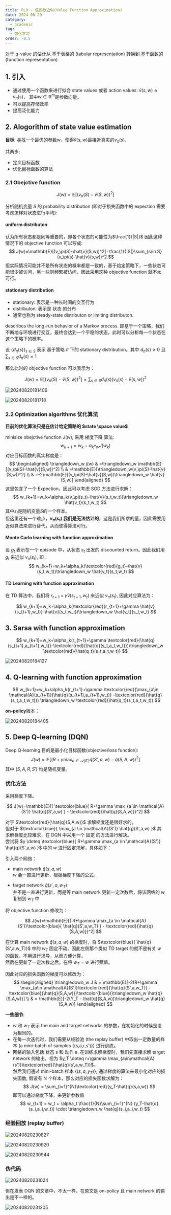 ```yaml
---
title: RL8 - 值函数近似(Value Function Approximation)
date: 2024-08-20
category:
  - academic
tag:
  - 强化学习
order: -0.5
---
```


对于 q-value 的估计从 基于表格的 (tabular representation) 转换到 基于函数的 (function representation)

## 1. 引入

- 通过使用一个函数来进行拟合 state values 或者 action values: $\hat{v}(s,w)\approx v_\pi(s)$， 其中$w\in \mathbb{R}^m$是参数向量。  
- 可以提高存储效率
- 提高泛化能力

## 2. Alogorithm of state value estimation

**目标**: 寻找一个最优的参数$w$，使得$\hat{v}(s,w)$最接近真实的$v_\pi(s)$.  

共两步:

- 定义目标函数
- 优化目标函数的算法

### 2.1 Obejctive function

$$
J(w)=\mathbb{E}[(v_\pi(S)-\hat{v}(S,w))^2]
$$

分析随机变量 $S$ 的 probability distribution (即对于损失函数中的 expection 需要考虑怎样对状态进行平均):  

#### uniform distributon

认为所有状态都是同等重要的，即各个状态的可能性为$\frac{1}{|S|}$
因此这种情况下的 objective function 可以写成:  
$$
J(w)=\mathbb{E}[(v_\pi(S)-\hat{v}(S,w))^2]=\frac{1}{|S|}\sum_{s\in S} (v_\pi(s)-\hat{v}(s,w))^2
$$
但实际情况可能并不是所有状态的概率都是一致的，基于给定策略下，一些状态可能很少被访问，另一些则频繁被访问，因此采用这种 objective function 就不太可行。

#### stationary distribution

- stationary: 表示是一种长时间的交互行为
- distributon: 表示是 状态 的分布
- 通常也称为 steady-state distributon or limiting distributon.

describes the long-run behavior of a Markov process.  即基于一个策略，我们不断地与环境进行交互，最终会达到一个平稳的状态，此时可以分析每一个状态在这个策略下的概率。  

设 $\{d_\pi(s)\}_{s\in S}$ 表示 基于策略 $\pi$ 下的 stationary distribution。其中 $d_\pi(s)\ge 0$ 且 $\sum_{s\in S}d_\pi(s)=1$  

那么此时的 objective function 可以表示为：  

$$
  J(w)=\mathbb{E}[(v_\pi(S)-\hat{v}(S,w))^2]=\sum_{s\in S}d_\pi(s)(v_\pi(s)-\hat{v}(s,w))^2
$$

![20240820181406](http://myimg.ekkosonya.cn/20240820181406.png)

![20240820181718](http://myimg.ekkosonya.cn/20240820181718.png)

### 2.2 Optimization algorithms 优化算法

**目前的优化算法只是在估计给定策略的 $state \space value$**

minisize obejctive function $J(w)$, 采用 梯度下降 算法:
$$
w_{k+1}=w_k-\alpha_k \triangledown_w J(w_k)
$$
对应目标函数的真实梯度是：
$$
\begin{aligned}
  \triangledown_w j(w) & =\triangledown_w \mathbb{E}[(v_\pi(S)-\hat{v}(S,w))^2]
  \\
  &
  =\mathbb{E}[\triangledown_w(v_\pi(S)-\hat{v}(S,w))^2]
  \\
  &
  =-2\mathbb{E}[(v_\pi(S)-\hat{v}(S,w))\triangledown_w \hat{v}(S,w)]
\end{aligned}
$$
这里包含了一个 Expection，因此可以考虑 SGD 方法进行求解：  
$$
w_{k+1}=w_k+\alpha_k(v_\pi(s_t)-\hat{v}(s_t,w_t))\triangledown_w \hat{v_t}(s_t,w_t)
$$
其中$s_t$是随机变量$S$的一个样本。  
但这里还有一个难点，**$v_\pi(s_t)$ 我们是无法估计的**，这是我们所求的量，因此需要用近似算法来进行替代，从而使得算法可行。  

#### Monte Carlo learning with function approximation

设 $g_t$ 表示在一个 episode 中，从状态 $s_t$ 出发的 discounted return。因此我们用 $g_t$ 来近似 $v_\pi(s_t)$, 即：  
$$
w_{k+1}=w_k+\alpha_k(\textcolor{red}{g_t}-\hat{v}(s_t,w_t))\triangledown_w \hat{v_t}(s_t,w_t)
$$

#### TD Learning with function approximation

在 TD 算法中，我们将 $r_{t+1}+\gamma \hat{v}(s_{t+1},w_t)$ 来近似 $v_\pi(s_t)$, 因此对应算法为：  

$$
w_{k+1}=w_k+\alpha_k(\textcolor{red}{r_{t+1}+\gamma \hat{v}(s_{t+1},w_t)}-\hat{v}(s_t,w_t))\triangledown_w \hat{v_t}(s_t,w_t)
$$

## 3. Sarsa with function approximation

$$
w_{k+1}=w_k+\alpha_k(r_{t+1}+\gamma \textcolor{red}{\hat{q}(s_{t+1},a_{t+1},w_t)}-\textcolor{red}{\hat{q}(s_t,a_t,w_t)})\triangledown_w \textcolor{red}{\hat{q_t}(s_t,a_t,w_t)}
$$

![20240820184127](http://myimg.ekkosonya.cn/20240820184127.png)

## 4. Q-learning with function approximation

$$
w_{k+1}=w_k+\alpha_k(r_{t+1}+\gamma \textcolor{red}{\max_{a\in \mathcal{A}(s_{t+1})}\hat{q}(s_{t+1},a_{t+1},w_t)}
-\textcolor{red}{\hat{q}(s_t,a_t,w_t)})
\triangledown_w 
\textcolor{red}{\hat{q_t}(s_t,a_t,w_t)}
$$

**on-policy**版本：

![20240820184405](http://myimg.ekkosonya.cn/20240820184405.png)

## 5. Deep Q-learning (DQN)

Deep Q-learning 目的是最小化目标函数(objective/loss function):  
$$
J(w)=\mathbb{E}[(R+\gamma \max_{a \in \mathcal{A}(S')} \hat{q}(S',a,w)-\hat{q}(S,A,w))^2]
$$
其中 $(S,A,R,S')$ 均是随机变量。  

### 优化方法

采用梯度下降。  

$$
J(w)=\mathbb{E}[( \textcolor{blue}{ R+\gamma \max_{a \in \mathcal{A}(S')} \hat{q}(S',a,w) } - \textcolor{red}{\hat{q}(S,A,w)})^2]
$$

对于 $\textcolor{red}{\hat{q}(S,A,w)}$ 求解梯度还是很好求的。  
但对于 $\textcolor{blue}{ \max_{a \in \mathcal{A}(S')} \hat{q}(S',a,w) }$ 其求解梯度比较难求，在 DQN 中采用一个 固定 的方法进行解决。  
尝试将 $y \doteq \textcolor{blue}{ R+\gamma \max_{a \in \mathcal{A}(S')} \hat{q}(S',a,w) }$ 中的 $w$ 进行固定求解，具体如下：  

引入两个网络：

- main network $\hat{q}(s,a,w)$  
  $w$ 会一直进行更新，根据梯度下降的公式。

- target network $\hat{q}(s',a,w_T)$  
  并不是一直进行更新，而是等 main network 更新一定次数后，将该网络的 $w$ 复制到 $w_T$ 中

将 objective function 修改为：  

$$
J(w)=\mathbb{E}[( R+\gamma \max_{a \in \mathcal{A}(S')}\textcolor{blue}{ \hat{q}(S',a,w_T) } - \textcolor{red}{\hat{q}(S,A,w)})^2]
$$

在计算 main network $\hat{q}(s,a,w)$ 的梯度时，将 $\textcolor{blue}{ \hat{q}(S',a,w_T)}$ 中的 $w_T$ 固定不动，因此左侧那个类似 TD target 的就不是有关 $w$ 的函数，不用进行求导，从而方便计算。  
然后在更新了一定次数之后，在将 $w_T=w$ 进行赋值。  

因此对应的损失函数的梯度可以修改为：  
$$
\begin{aligned}
  \triangledown_w J &
  = \mathbb{E}[-2(R+\gamma \max_{a\in \mathcal{A}(S')}\textcolor{red}{\hat{q}(S',a,w_T)} - \textcolor{blue}{\hat{q}(S,A,w)})\textcolor{blue}{\triangledown_w \hat{q}(S,A,w)}]
  \\
  & = \mathbb{E}[-2(Y_T - \hat{q}(S,A,w))\triangledown_w \hat{q}(S,A,w)]
\end{aligned}
$$

**一些细节**:  

- $w$ 和 $w_T$ 表示 the main and target networks 的参数，在初始化的时候是设为相同的。
- 在每一次迭代时，我们需要从经验池 (the replay buffer) 中取出一定数量的样本 (a mini-batch of samples {(s,a,r,s')}) 进行训练。
- 网络的输入包括 状态 s 和 动作 a. 在训练求解梯度时，我们先直接求解 target network 的输出，视为 $y_T \doteq r+\gamma \max_{a\in\mathcal{A}(s')}\textcolor{red}{\hat{q}(s',a,w_T)}$。  
  然后我们通过 mini-batch 样本 $\{(s,a,y_T)\}$, 通过梯度的算法来最小化对应的损失函数, 假设有 N 个样本，那么对应的损失函数求解为：  
  $$
  J(w) = \sum_{i=1}^{N}\textcolor{red}{y_T-\hat{q}(s,a,w)}
  $$
  即可以通过梯度下降，来更新参数值  
  $$
  w_{t+1} = w_t + \alpha_t \frac{1}{N}\sum_{i=1}^{N} (y_T-\hat{q}(s_i,a_i,w_t)) \cdot \triangledown_w \hat{q}(s_i,a_i,w_t)
  $$

### 经验回放 (replay buffer)

![20240820230827](http://myimg.ekkosonya.cn/20240820230827.png)

![20240820230920](http://myimg.ekkosonya.cn/20240820230920.png)

![20240820230944](http://myimg.ekkosonya.cn/20240820230944.png)

### 伪代码

![20240820231024](http://myimg.ekkosonya.cn/20240820231024.png)

但在发表 DQN 的文章中，不太一样，在原文是 on-policy 且 main network 的输出是不一样的。  

![20240820231205](http://myimg.ekkosonya.cn/20240820231205.png)
